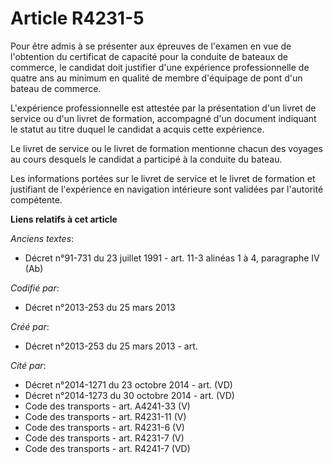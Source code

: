 # Article R4231-5

Pour être admis à se présenter aux épreuves de l'examen en vue de l'obtention du certificat de capacité pour la conduite de
bateaux de commerce, le candidat doit justifier d'une expérience professionnelle de quatre ans au minimum en qualité de
membre d'équipage de pont d'un bateau de commerce.

L'expérience professionnelle est attestée par la présentation d'un livret de service ou d'un livret de formation, accompagné
d'un document indiquant le statut au titre duquel le candidat a acquis cette expérience.

Le livret de service ou le livret de formation mentionne chacun des voyages au cours desquels le candidat a participé à la
conduite du bateau.

Les informations portées sur le livret de service et le livret de formation et justifiant de l'expérience en navigation
intérieure sont validées par l'autorité compétente.

**Liens relatifs à cet article**

_Anciens textes_:

  - Décret n°91-731 du 23 juillet 1991 - art. 11-3 alinéas 1 à 4, paragraphe IV (Ab)

_Codifié par_:

  - Décret n°2013-253 du 25 mars 2013

_Créé par_:

  - Décret n°2013-253 du 25 mars 2013 - art.

_Cité par_:

  - Décret n°2014-1271 du 23 octobre 2014 - art. (VD)
  - Décret n°2014-1273 du 30 octobre 2014 - art. (VD)
  - Code des transports - art. A4241-33  (V)
  - Code des transports - art. R4231-11 (V)
  - Code des transports - art. R4231-6 (V)
  - Code des transports - art. R4231-7 (V)
  - Code des transports - art. R4241-7 (VD)
